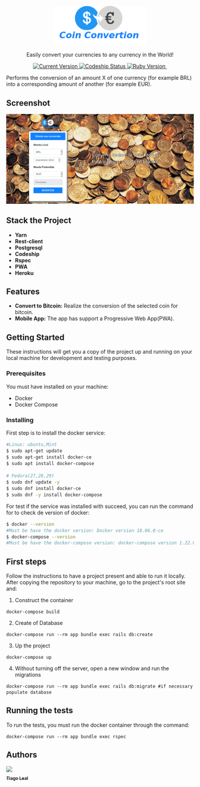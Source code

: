 <p align="center">
  <a href="https://onebitexchange-tleal.herokuapp.com/">
   <img alt="Coin Convertion" src="https://github.com/tiagoleal/coin_conversion/blob/master/public/logo_novo2.png?raw=true" width="250">
  </a>
</p>
<p align="center">  Easily convert your currencies to any currency in the World! </p>

<p align="center">
<a href="https://github.com/tiagoleal/coin_conversion">
	<img alt="Current Version" src="https://img.shields.io/badge/version-1.0.0 -blue.svg">
</a>
 <a href="https://www.codeship.io/projects/318900">
  <img alt="Codeship Status" src="https://app.codeship.com/projects/8cf882a0-e2b7-0136-b148-5e3361b0d88e/status?branch=master" target="_blank">
  </a>
  <a href="https://ruby-doc.org/core-2.5.1/">
	<img alt="Ruby Version" src="https://img.shields.io/badge/Ruby-2.5.1 -green.svg" target="_blank">
</a>
<a href="https://guides.rubyonrails.org/5_2_release_notes.html">
	<img alt="" src="https://img.shields.io/badge/Rails-~> 5.2.2-blue.svg" target="_blank">
 </a>
  
  </p>

Performs the conversion of an amount X of one currency (for example BRL) into a corresponding amount of another (for example EUR).


## Screenshot
<p align="center">
  <a href="https://onebitexchange-tleal.herokuapp.com/"><img alt="Coin Convertion" src="https://github.com/tiagoleal/coin_conversion/blob/master/public/app.png?raw=true" width="720px"></a>
</p>

## Stack the Project

* **Yarn**
* **Rest-client**
* **Postgresql**
* **Codeship**
* **Rspec**
* **PWA**
* **Heroku**

## Features

* **Convert to Bitcoin:** Realize the conversion of the selected coin for bitcoin.
* **Mobile App:** The app has support a Progressive Web App(PWA).

## Getting Started
These instructions will get you a copy of the project up and running on your local machine for development and testing purposes.

### Prerequisites 
You must have installed on your machine:
- Docker
- Docker Compose

### Installing
First step is to install the docker service:
```bash
#Linux: ubuntu,Mint
$ sudo apt-get update
$ sudo apt-get install docker-ce
$ sudo apt install docker-compose

# Fedora(27,28,29)
$ sudo dnf update -y
$ sudo dnf install docker-ce
$ sudo dnf -y install docker-compose
```
For test if the service was installed with succeed, you can run the command for to check de version of docker:
```bash
$ docker --version
#Must be have the docker version: Docker version 18.06.0-ce 
$ docker-compose --version
#Must be have the docker-compose version: docker-compose version 1.22.0
```

## First steps
Follow the instructions to have a project present and able to run it locally.
After copying the repository to your machine, go to the project's root site and:
1.  Construct the container
```
docker-compose build
```
2.  Create of Database
```
docker-compose run --rm app bundle exec rails db:create
```
3.  Up the project
```
docker-compose up
```
4. Without turning off the server, open a new window and run the migrations
```
docker-compose run --rm app bundle exec rails db:migrate #if necessary populate database
```

## Running the tests
To run the tests, you must run the docker container through the command:
```
docker-compose run --rm app bundle exec rspec
```
## Authors
<!-- ALL-CONTRIBUTORS-LIST:START - Do not remove or modify this section -->
<!-- prettier-ignore -->
[<img src="https://avatars1.githubusercontent.com/u/5727529?s=460&v=4" width="100px;"/><br /><sub><b>Tiago Leal</b></sub>](https://github.com/tiagoleal)<br />
